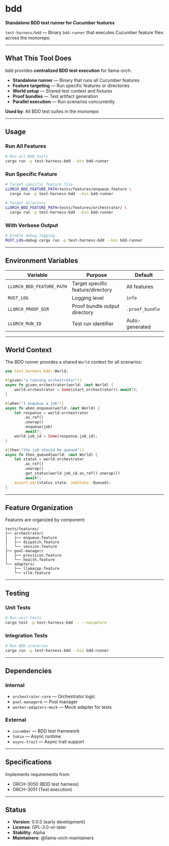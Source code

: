# bdd

**Standalone BDD test runner for Cucumber features**

`test-harness/bdd` — Binary `bdd-runner` that executes Cucumber feature files across the monorepo.

---

## What This Tool Does

bdd provides **centralized BDD test execution** for llama-orch:

- **Standalone runner** — Binary that runs all Cucumber features
- **Feature targeting** — Run specific features or directories
- **World setup** — Shared test context and fixtures
- **Proof bundles** — Test artifact generation
- **Parallel execution** — Run scenarios concurrently

**Used by**: All BDD test suites in the monorepo

---

## Usage

### Run All Features

```bash
# Run all BDD tests
cargo run -p test-harness-bdd --bin bdd-runner
```

### Run Specific Feature

```bash
# Target specific feature file
LLORCH_BDD_FEATURE_PATH=tests/features/enqueue.feature \
  cargo run -p test-harness-bdd --bin bdd-runner

# Target directory
LLORCH_BDD_FEATURE_PATH=tests/features/orchestrator/ \
  cargo run -p test-harness-bdd --bin bdd-runner
```

### With Verbose Output

```bash
# Enable debug logging
RUST_LOG=debug cargo run -p test-harness-bdd --bin bdd-runner
```

---

## Environment Variables

| Variable | Purpose | Default |
|----------|---------|---------|
| `LLORCH_BDD_FEATURE_PATH` | Target specific feature/directory | All features |
| `RUST_LOG` | Logging level | `info` |
| `LLORCH_PROOF_DIR` | Proof bundle output directory | `.proof_bundle` |
| `LLORCH_RUN_ID` | Test run identifier | Auto-generated |

---

## World Context

The BDD runner provides a shared `World` context for all scenarios:

```rust
use test_harness_bdd::World;

#[given("a running orchestrator")]
async fn given_orchestrator(world: &mut World) {
    world.orchestrator = Some(start_orchestrator().await?);
}

#[when("I enqueue a job")]
async fn when_enqueue(world: &mut World) {
    let response = world.orchestrator
        .as_ref()
        .unwrap()
        .enqueue(job)
        .await?;
    world.job_id = Some(response.job_id);
}

#[then("the job should be queued")]
async fn then_queued(world: &mut World) {
    let status = world.orchestrator
        .as_ref()
        .unwrap()
        .get_status(world.job_id.as_ref().unwrap())
        .await?;
    assert_eq!(status.state, JobState::Queued);
}
```

---

## Feature Organization

Features are organized by component:

```
tests/features/
├── orchestrator/
│   ├── enqueue.feature
│   ├── dispatch.feature
│   └── session.feature
├── pool-manager/
│   ├── provision.feature
│   └── health.feature
└── adapters/
    ├── llamacpp.feature
    └── vllm.feature
```

---

## Testing

### Unit Tests

```bash
# Run unit tests
cargo test -p test-harness-bdd -- --nocapture
```

### Integration Tests

```bash
# Run BDD scenarios
cargo run -p test-harness-bdd --bin bdd-runner
```

---

## Dependencies

### Internal

- `orchestrator-core` — Orchestrator logic
- `pool-managerd` — Pool manager
- `worker-adapters-mock` — Mock adapter for tests

### External

- `cucumber` — BDD test framework
- `tokio` — Async runtime
- `async-trait` — Async trait support

---

## Specifications

Implements requirements from:
- ORCH-3050 (BDD test harness)
- ORCH-3051 (Test execution)

---

## Status

- **Version**: 0.0.0 (early development)
- **License**: GPL-3.0-or-later
- **Stability**: Alpha
- **Maintainers**: @llama-orch-maintainers
